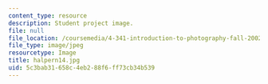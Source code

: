 ```yaml
---
content_type: resource
description: Student project image.
file: null
file_location: /coursemedia/4-341-introduction-to-photography-fall-2002/5c3bab31658c4eb288f6ff73cb34b539_halpern14.jpg
file_type: image/jpeg
resourcetype: Image
title: halpern14.jpg
uid: 5c3bab31-658c-4eb2-88f6-ff73cb34b539
---
```

